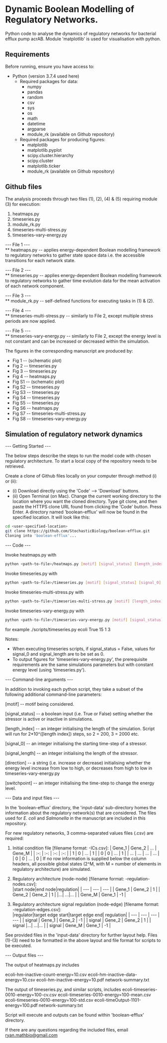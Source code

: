# Dynamic Boolean Modelling of Regulatory Networks.

Python code to analyse the dynamics of regulatory networks for bacterial efflux pump acrAB. Module 'matplotlib' is used for visualisation with python.

## Requirements

Before running, ensure you have access to:
- Python (version 3.7.4 used here)
  - Required packages for data:
    - numpy
    - pandas
    - random
    - csv
    - sys
    - os
    - math
    - datetime
    - argparse
    - module_rk (available on Github repository)
  - Required packages for producing figures:
    - matplotlib
    - matplotlib.pyplot
    - scipy.cluster.hierarchy
    - scipy.cluster
    - matplotlib.ticker
    - module_rk (available on Github repository)

## Github files

The analysis proceeds through two files (1), (2), (4) & (5) requiring module (3) for execution:
1) heatmaps.py
2) timeseries.py
3) module_rk.py
4) timeseries-multi-stress.py
5) timeseries-vary-energy.py

--- File 1 ---<br/>
** heatmaps.py -- applies energy-dependent Boolean modelling framework to regulatory networks to gather state space data i.e. the accessible transitions for each network state.

--- File 2 ---<br/>
** timeseries.py -- applies energy-dependent Boolean modelling framework to regulatory networks to gather time evolution data for the mean activation of each network component.

--- File 3 ---<br/>
** module_rk.py -- self-defined functions for executing tasks in (1) & (2).

--- File 4 ---<br/>
** timeseries-multi-stress.py -- similarly to File 2, except multiple stress periods are now applied.

--- File 5 ---<br/>
** timeseries-vary-energy.py -- similarly to File 2, except the energy level is not constant and can be increased or decreased within the simulation.

The figures in the corresponding manuscript are produced by:
  - Fig 1 -- (schematic plot)
  - Fig 2 -- timeseries.py
  - Fig 3 -- timeseries.py
  - Fig 4 -- heatmaps.py
  - Fig S1 -- (schematic plot)
  - Fig S2 -- timeseries.py
  - Fig S3 -- timeseries.py
  - Fig S4 -- timeseries.py
  - Fig S5 -- timeseries.py
  - Fig S6 -- heatmaps.py
  - Fig S7 -- timeseries-multi-stress.py
  - Fig S8 -- timeseries-vary-energy.py

## Simulation of regulatory network dynamics

--- Getting Started ---

The below steps describe the steps to run the model code with chosen regulatory architecture. To start a local copy of the repository needs to be retrieved.

Create a clone of Github files locally on your computer through method (i) or (ii):
- (i) Download directly using the 'Code' --> 'Download' buttons.
- (ii) Open Terminal (on Mac). Change the current working directory to the location where you want the cloned directory. Type git clone, and then paste the HTTPS clone URL found from clicking the 'Code' button. Press Enter. A directory named 'boolean-efflux' will now be found in the specified location. It will look like this:<br/>
```sh
cd <user-specified-location>
git clone https://github.com/StochasticBiology/boolean-efflux.git
Cloning into 'boolean-efflux'...
```

--- Code ---

Invoke heatmaps.py with
```sh
python <path-to-file>/heatmaps.py [motif] [signal_status] [length_index]
```

Invoke timeseries.py with
```sh
python <path-to-file>/timeseries.py [motif] [signal_status] [signal_0] [signal_length] [length_index]
```

Invoke timeseries-multi-stress.py with
```sh
python <path-to-file>/timeseries-multi-stress.py [motif] [length_index]
```

Invoke timeseries-vary-energy.py with
```sh
python <path-to-file>/timeseries-vary-energy.py [motif] [signal_status] [signal_start] [signal_length] [length_index] [direction] [switchpoint]
```

for example
./scripts/timeseries.py ecoli True 15 1 3

Notes:
 - When executing timeseries scripts, if signal_status = False, values for signal_0 and signal_length are to be set as 0.
 - To output figures for 'timeseries-vary-energy.py', the prerequisite requirements are the same simulations parameters but with constant energy level (using 'timeseries.py').


--- Command-line arguments ---

In addition to invoking each python script, they take a subset of the following additional command-line parameters:

[motif] -- motif being considered.

[signal_status] -- a boolean input (i.e. True or False) setting whether the stressor is active or inactive in simulations.

[length_index] -- an integer initialising the length of the simulation. Script will run for 2*10^([length index]) steps, so 2 = 200, 3 = 2000 etc.

[signal_0] -- an integer initialising the starting time-step of a stressor.

[signal_length] -- an integer initialising the length of the stressor.

[direction] -- a string (i.e. increase or decrease) initialising whether the energy level increase from low to high, or decreases from high to low in timeseries-vary-energy.py

[switchpoint] -- an integer initialising the time-step to change the energy level.


--- Data and input files ---

In the 'boolean-efflux' directory, the 'input-data' sub-directory homes the information about the regulatory network(s) that are considered. The files used for *E. coli* and *Salmonella* in the manuscript are included in this repository.

For new regulatory networks, 3 comma-separated values files (.csv) are required:
1) Initial condition file [filename format: <motif>-ICs.csv]:
| Gene_1 | Gene_2 | ... | Gene_M |
| :-: | :-: | :-: | :-: |
| 1 | 0 | ... | 1 |
| 0 | 0 | ... | 1 |
| ... | ... | ... | ... |
| 0 | 0 | ... | 0 |
If no row information is supplied below the column headers, all possible global states (2^M, with M = number of elements in regulatory architecture) are simulated.

2) Regulatory architecture (node-node) [filename format: <motif>-regulation-nodes.csv]:<br/>
|start node|end node|regulation|
| --- | --- | --- |
| Gene_1 | Gene_2 | 1 |
| Gene_2 | Gene_2 | 1 |
|...| ...|... |
| Gene_M | Gene_1 | -1 |
3) Regulatory architecture signal regulation (node-edge) [filename format: <motif>-regulation-edges.csv]:<br/>
|regulator|target edge start|target edge end| regulation|
| --- | --- | --- | --- |
| signal | Gene_1 | Gene_2 | -1 |
| signal | Gene_2 | Gene_2 | 1 |
| signal |...| ...|... |
| signal | Gene_M | Gene_1 | -1 |

See provided files in the 'input-data' directory for further layout help. Files (1)-(3) need to be formatted in the above layout and file format for scripts to be executed.

--- Output files ---

The output of heatmaps.py includes

ecoli-hm-inactive-count-energy=10.csv
ecoli-hm-inactive-data-energy=10.csv
ecoli-hm-inactive-energy=10.pdf
network-summary.txt

The output of timeseries.py, and similar scripts, includes
ecoli-timeseries-0010-energy=100-cv.csv
ecoli-timeseries-0010-energy=100-mean.csv
ecoli-timeseries-0010-energy=100-std.csv
ecoli-timeOutput-1101-energy=100.pdf
network-summary.txt



Script will execute and outputs can be found within 'boolean-efflux' directory.

If there are any questions regarding the included files, email ryan.mathbio@gmail.com
